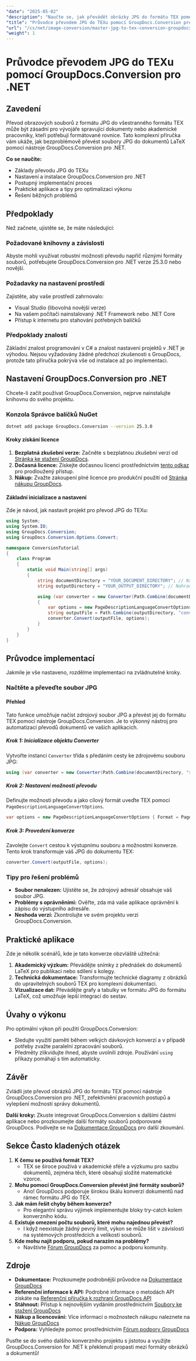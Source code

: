 ```yaml
---
"date": "2025-05-02"
"description": "Naučte se, jak převádět obrázky JPG do formátu TEX pomocí nástroje GroupDocs.Conversion pro .NET. Tato podrobná příručka zahrnuje nastavení, implementaci a řešení problémů."
"title": "Průvodce převodem JPG do TEXu pomocí GroupDocs.Conversion pro .NET"
"url": "/cs/net/image-conversion/master-jpg-to-tex-conversion-groupdocs-dotnet/"
"weight": 1
---
```


# Průvodce převodem JPG do TEXu pomocí GroupDocs.Conversion pro .NET

## Zavedení

Převod obrazových souborů z formátu JPG do všestranného formátu TEX může být zásadní pro vývojáře spravující dokumenty nebo akademické pracovníky, kteří potřebují formátované rovnice. Tato komplexní příručka vám ukáže, jak bezproblémově převést soubory JPG do dokumentů LaTeX pomocí nástroje GroupDocs.Conversion pro .NET.

**Co se naučíte:**
- Základy převodu JPG do TEXu
- Nastavení a instalace GroupDocs.Conversion pro .NET
- Postupný implementační proces
- Praktické aplikace a tipy pro optimalizaci výkonu
- Řešení běžných problémů

## Předpoklady

Než začnete, ujistěte se, že máte následující:

### Požadované knihovny a závislosti

Abyste mohli využívat robustní možnosti převodu napříč různými formáty souborů, potřebujete GroupDocs.Conversion pro .NET verze 25.3.0 nebo novější.

### Požadavky na nastavení prostředí

Zajistěte, aby vaše prostředí zahrnovalo:
- Visual Studio (libovolná novější verze)
- Na vašem počítači nainstalovaný .NET Framework nebo .NET Core
- Přístup k internetu pro stahování potřebných balíčků

### Předpoklady znalostí

Základní znalost programování v C# a znalost nastavení projektů v .NET je výhodou. Nejsou vyžadovány žádné předchozí zkušenosti s GroupDocs, protože tato příručka pokrývá vše od instalace až po implementaci.

## Nastavení GroupDocs.Conversion pro .NET

Chcete-li začít používat GroupDocs.Conversion, nejprve nainstalujte knihovnu do svého projektu.

### Konzola Správce balíčků NuGet
```bash
dotnet add package GroupDocs.Conversion --version 25.3.0
```

#### Kroky získání licence

1. **Bezplatná zkušební verze:** Začněte s bezplatnou zkušební verzí od [Stránka ke stažení GroupDocs](https://releases.groupdocs.com/conversion/net/).
2. **Dočasná licence:** Získejte dočasnou licenci prostřednictvím [tento odkaz](https://purchase.groupdocs.com/temporary-license/) pro prodloužený přístup.
3. **Nákup:** Zvažte zakoupení plné licence pro produkční použití od [Stránka nákupu GroupDocs](https://purchase.groupdocs.com/buy).

#### Základní inicializace a nastavení

Zde je návod, jak nastavit projekt pro převod JPG do TEXu:

```csharp
using System;
using System.IO;
using GroupDocs.Conversion;
using GroupDocs.Conversion.Options.Convert;

namespace ConversionTutorial
{
    class Program
    {
        static void Main(string[] args)
        {
            string documentDirectory = "YOUR_DOCUMENT_DIRECTORY"; // Nahraďte cestou ke zdrojovému adresáři
            string outputDirectory = "YOUR_OUTPUT_DIRECTORY"; // Nahraďte cestou k výstupnímu adresáři

            using (var converter = new Converter(Path.Combine(documentDirectory, "sample.jpg")))
            {
                var options = new PageDescriptionLanguageConvertOptions { Format = PageDescriptionLanguageFileType.Tex };
                string outputFile = Path.Combine(outputDirectory, "converted-to.tex");
                converter.Convert(outputFile, options);
            }
        }
    }
}
```

## Průvodce implementací

Jakmile je vše nastaveno, rozdělme implementaci na zvládnutelné kroky.

### Načtěte a převeďte soubor JPG

#### Přehled

Tato funkce umožňuje načíst zdrojový soubor JPG a převést jej do formátu TEX pomocí nástroje GroupDocs.Conversion. Je to výkonný nástroj pro automatizaci převodů dokumentů ve vašich aplikacích.

##### Krok 1: Inicializace objektu Converter
Vytvořte instanci `Converter` třída s předáním cesty ke zdrojovému souboru JPG:

```csharp
using (var converter = new Converter(Path.Combine(documentDirectory, "sample.jpg")))
```

##### Krok 2: Nastavení možností převodu
Definujte možnosti převodu a jako cílový formát uveďte TEX pomocí `PageDescriptionLanguageConvertOptions`.

```csharp
var options = new PageDescriptionLanguageConvertOptions { Format = PageDescriptionLanguageFileType.Tex };
```

##### Krok 3: Provedení konverze
Zavolejte `Convert` cestou k výstupnímu souboru a možnostmi konverze. Tento krok transformuje váš JPG do dokumentu TEX:

```csharp
converter.Convert(outputFile, options);
```

### Tipy pro řešení problémů
- **Soubor nenalezen:** Ujistěte se, že zdrojový adresář obsahuje váš soubor JPG.
- **Problémy s oprávněními:** Ověřte, zda má vaše aplikace oprávnění k zápisu do výstupního adresáře.
- **Neshoda verzí:** Zkontrolujte ve svém projektu verzi GroupDocs.Conversion.

## Praktické aplikace

Zde je několik scénářů, kde je tato konverze obzvláště užitečná:
1. **Akademický výzkum:** Převádějte snímky z přednášek do dokumentů LaTeX pro publikaci nebo sdílení s kolegy.
2. **Technická dokumentace:** Transformujte technické diagramy z obrázků do upravitelných souborů TEX pro komplexní dokumentaci.
3. **Vizualizace dat:** Převádějte grafy a tabulky ve formátu JPG do formátu LaTeX, což umožňuje lepší integraci do sestav.

## Úvahy o výkonu

Pro optimální výkon při použití GroupDocs.Conversion:
- Sledujte využití paměti během velkých dávkových konverzí a v případě potřeby zvažte paralelní zpracování souborů.
- Předměty zlikvidujte ihned, abyste uvolnili zdroje. Používání `using` příkazy pomáhají s tím automaticky.

## Závěr

Zvládli jste převod obrázků JPG do formátu TEX pomocí nástroje GroupDocs.Conversion pro .NET, zefektivnění pracovních postupů a vylepšení možností správy dokumentů.

**Další kroky:** Zkuste integrovat GroupDocs.Conversion s dalšími částmi aplikace nebo prozkoumejte další formáty souborů podporované GroupDocs. Podívejte se na [Dokumentace GroupDocs](https://docs.groupdocs.com/conversion/net/) pro další zkoumání.

## Sekce Často kladených otázek
1. **K čemu se používá formát TEX?**
   - TEX se široce používá v akademické sféře a výzkumu pro sazbu dokumentů, zejména těch, které obsahují složité matematické vzorce.
2. **Mohu pomocí GroupDocs.Conversion převést jiné formáty souborů?**
   - Ano! GroupDocs podporuje širokou škálu konverzí dokumentů nad rámec formátu JPG do TEX.
3. **Jak mám řešit chyby během konverze?**
   - Pro elegantní správu výjimek implementujte bloky try-catch kolem konverzního kódu.
4. **Existuje omezení počtu souborů, které mohu najednou převést?**
   - I když neexistuje žádný pevný limit, výkon se může lišit v závislosti na systémových prostředcích a velikosti souborů.
5. **Kde mohu najít podporu, pokud narazím na problémy?**
   - Navštivte [Fórum GroupDocs](https://forum.groupdocs.com/c/conversion/10) za pomoc a podporu komunity.

## Zdroje
- **Dokumentace:** Prozkoumejte podrobnější průvodce na [Dokumentace GroupDocs](https://docs.groupdocs.com/conversion/net/)
- **Referenční informace k API:** Podrobné informace o metodách API získáte na [Referenční příručka k rozhraní GroupDocs API](https://reference.groupdocs.com/conversion/net/)
- **Stáhnout:** Přístup k nejnovějším vydáním prostřednictvím [Soubory ke stažení GroupDocs](https://releases.groupdocs.com/conversion/net/)
- **Nákup a licencování:** Více informací o možnostech nákupu naleznete na [Nákup GroupDocs](https://purchase.groupdocs.com/buy)
- **Podpora:** Vyhledejte pomoc prostřednictvím [Fórum podpory GroupDocs](https://forum.groupdocs.com/c/conversion/10)

Pusťte se do svého dalšího konverzního projektu s jistotou a využijte GroupDocs.Conversion for .NET k překlenutí propasti mezi formáty obrázků a dokumentů!